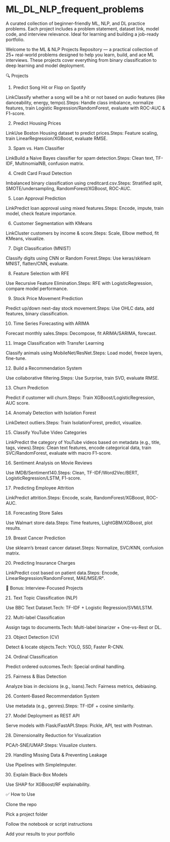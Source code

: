 # ML_DL_NLP_frequent_problems
A curated collection of beginner-friendly ML, NLP, and DL practice problems. Each project includes a problem statement, dataset link, model code, and interview relevance. Ideal for learning and building a job-ready portfolio.

Welcome to the ML & NLP Projects Repository — a practical collection of 25+ real-world problems designed to help you learn, build, and ace ML interviews. These projects cover everything from binary classification to deep learning and model deployment.

🔍 Projects

1. Predict Song Hit or Flop on Spotify

LinkClassify whether a song will be a hit or not based on audio features (like danceability, energy, tempo).Steps: Handle class imbalance, normalize features, train Logistic Regression/RandomForest, evaluate with ROC-AUC & F1-score.

2. Predict Housing Prices

LinkUse Boston Housing dataset to predict prices.Steps: Feature scaling, train LinearRegression/XGBoost, evaluate RMSE.

3. Spam vs. Ham Classifier

LinkBuild a Naive Bayes classifier for spam detection.Steps: Clean text, TF-IDF, MultinomialNB, confusion matrix.

4. Credit Card Fraud Detection

Imbalanced binary classification using creditcard.csv.Steps: Stratified split, SMOTE/undersampling, RandomForest/XGBoost, ROC-AUC.

5. Loan Approval Prediction

LinkPredict loan approval using mixed features.Steps: Encode, impute, train model, check feature importance.

6. Customer Segmentation with KMeans

LinkCluster customers by income & score.Steps: Scale, Elbow method, fit KMeans, visualize.

7. Digit Classification (MNIST)

Classify digits using CNN or Random Forest.Steps: Use keras/sklearn MNIST, flatten/CNN, evaluate.

8. Feature Selection with RFE

Use Recursive Feature Elimination.Steps: RFE with LogisticRegression, compare model performance.

9. Stock Price Movement Prediction

Predict up/down next-day stock movement.Steps: Use OHLC data, add features, binary classification.

10. Time Series Forecasting with ARIMA

Forecast monthly sales.Steps: Decompose, fit ARIMA/SARIMA, forecast.

11. Image Classification with Transfer Learning

Classify animals using MobileNet/ResNet.Steps: Load model, freeze layers, fine-tune.

12. Build a Recommendation System

Use collaborative filtering.Steps: Use Surprise, train SVD, evaluate RMSE.

13. Churn Prediction

Predict if customer will churn.Steps: Train XGBoost/LogisticRegression, AUC score.

14. Anomaly Detection with Isolation Forest

LinkDetect outliers.Steps: Train IsolationForest, predict, visualize.

15. Classify YouTube Video Categories

LinkPredict the category of YouTube videos based on metadata (e.g., title, tags, views).Steps: Clean text features, encode categorical data, train SVC/RandomForest, evaluate with macro F1-score.

16. Sentiment Analysis on Movie Reviews

Use IMDB/Sentiment140.Steps: Clean, TF-IDF/Word2Vec/BERT, LogisticRegression/LSTM, F1-score.

17. Predicting Employee Attrition

LinkPredict attrition.Steps: Encode, scale, RandomForest/XGBoost, ROC-AUC.

18. Forecasting Store Sales

Use Walmart store data.Steps: Time features, LightGBM/XGBoost, plot results.

19. Breast Cancer Prediction

Use sklearn’s breast cancer dataset.Steps: Normalize, SVC/KNN, confusion matrix.

20. Predicting Insurance Charges

LinkPredict cost based on patient data.Steps: Encode, LinearRegression/RandomForest, MAE/MSE/R².

🧠 Bonus: Interview-Focused Projects

21. Text Topic Classification (NLP)

Use BBC Text Dataset.Tech: TF-IDF + Logistic Regression/SVM/LSTM.

22. Multi-label Classification

Assign tags to documents.Tech: Multi-label binarizer + One-vs-Rest or DL.

23. Object Detection (CV)

Detect & locate objects.Tech: YOLO, SSD, Faster R-CNN.

24. Ordinal Classification

Predict ordered outcomes.Tech: Special ordinal handling.

25. Fairness & Bias Detection

Analyze bias in decisions (e.g., loans).Tech: Fairness metrics, debiasing.

26. Content-Based Recommendation System

Use metadata (e.g., genres).Steps: TF-IDF + cosine similarity.

27. Model Deployment as REST API

Serve models with Flask/FastAPI.Steps: Pickle, API, test with Postman.

28. Dimensionality Reduction for Visualization

PCA/t-SNE/UMAP.Steps: Visualize clusters.

29. Handling Missing Data & Preventing Leakage

Use Pipelines with SimpleImputer.

30. Explain Black-Box Models

Use SHAP for XGBoost/RF explainability.

✅ How to Use

Clone the repo

Pick a project folder

Follow the notebook or script instructions

Add your results to your portfolio